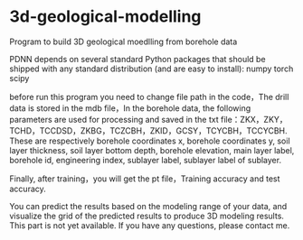 # 3d-geological-modelling
Program to build 3D geological moedlling from borehole data

PDNN depends on several standard Python packages that should be shipped with any standard distribution (and are easy to install):
numpy
torch
scipy

before run this program you need to change file path in the code，The drill data is stored in the mdb file，In the borehole data, the following parameters are used for processing and saved in the txt file：ZKX，ZKY，TCHD，TCCDSD，ZKBG，TCZCBH，ZKID，GCSY，TCYCBH，TCCYCBH. These are respectively borehole coordinates x, borehole coordinates y, soil layer thickness, soil layer bottom depth, borehole elevation, main layer label, borehole id, engineering index, sublayer label, sublayer label of sublayer.

Finally, after training，you will get the pt file，Training accuracy and test accuracy.


You can predict the results based on the modeling range of your data, and visualize the grid of the predicted results to produce 3D modeling results. This part is not yet available. 
If you have any questions, please contact me.


